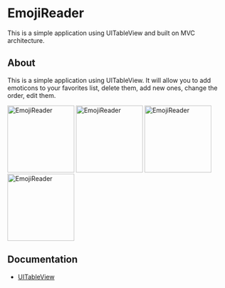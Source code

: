 # EmojiReader
This is a simple application using UITableView and built on MVC architecture.
## About
This is a simple application using UITableView. It will allow you to add emoticons to your favorites list, delete them, add new ones, change the order, edit them.
<p align="lefr">
  <img src="https://github.com/KatsiarynaKulik/EmojiReader/assets/125984123/08d8bea0-7265-4511-9461-ba5e65ffca26" width="150" alt="EmojiReader">
      <img src="https://github.com/KatsiarynaKulik/EmojiReader/assets/125984123/50f13953-1e4d-4bd8-a744-378f287617d5" width="150" alt="EmojiReader">
      <img src="https://github.com/KatsiarynaKulik/EmojiReader/assets/125984123/d37ace36-417a-476a-ad2f-ce607ade629c" width="150" alt="EmojiReader">
      <img src="https://github.com/KatsiarynaKulik/EmojiReader/assets/125984123/0f5691da-7270-4432-91f3-778cb83a9a2e" width="150" alt="EmojiReader">
</p>

## Documentation
- [UITableView](https://developer.apple.com/documentation/uikit/uitableview)
